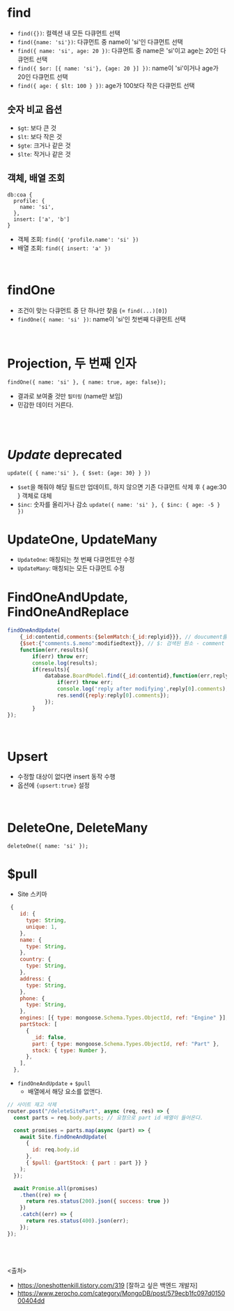 # find
- `find({})`: 컬렉션 내 모든 다큐먼트 선택
- `find({name: 'si'})`: 다큐먼트 중 name이 'si'인 다큐먼트 선택
- `find({ name: 'si', age: 20 })`: 다큐먼트 중 name은 'si'이고 age는 20인 다큐먼트 선택
- `find({ $or: [{ name: 'si'}, {age: 20 }] })`: name이 'si'이거나 age가 20인 다큐먼트 선택
- `find({ age: { $lt: 100 } })`: age가 100보다 작은 다큐먼트 선택

## 숫자 비교 옵션 
- `$gt`: 보다 큰 것
- `$lt`: 보다 작은 것
- `$gte`: 크거나 같은 것
- `$lte`: 작거나 같은 것

## 객체, 배열 조회
```
db:coa {
  profile: {
    name: 'si',
  },
  insert: ['a', 'b']
}
```
- 객체 조회: `find({ 'profile.name': 'si' })`
- 배열 조회: `find({ insert: 'a' })`

<br>

# findOne
- 조건이 맞는 다큐먼트 중 단 하나만 찾음 (= `find(...)[0]`)
- `findOne({ name: 'si' })`: name이 'si'인 첫번째 다큐먼트 선택
<br>

# Projection, 두 번째 인자
`findOne({ name: 'si' }, { name: true, age: false});`
- 결과로 보여줄 것만 `필터링` (name만 보임)
- 민감한 데이터 거른다.

<br><br>

# *Update* deprecated
`update({ { name:'si' }, { $set: {age: 30} } })`
- `$set`을 해줘야 해당 필드만 업데이트, 하지 않으면 기존 다큐먼트 삭제 후 { age:30 } 객체로 대체
- `$inc`: 숫자를 올리거나 감소 `update({ name: 'si' }, { $inc: { age: -5 } })` 

# UpdateOne, UpdateMany
- `UpdateOne`: 매칭되는 첫 번째 다큐먼트만 수정
- `UpdateMany`: 매칭되는 모든 다큐먼트 수정

# FindOneAndUpdate, FindOneAndReplace
```js
findOneAndUpdate(
    {_id:contentid,comments:{$elemMatch:{_id:replyid}}}, // doucument를 _id로 찾고, comments 필드에 $elemMatch로 탐색하여 replyid와 일치하는지 본다.
    {$set:{"comments.$.memo":modifiedtext}}, // $: 검색된 원소 - comment array 필드에서 검색된 원소 중 memo를 수정
    function(err,results){
        if(err) throw err;
        console.log(results);
        if(results){
            database.BoardModel.find({_id:contentid},function(err,reply){
                if(err) throw err;
                console.log('reply after modifying',reply[0].comments);
                res.send({reply:reply[0].comments});
            });
        }
});

```
<br>

# Upsert
- 수정할 대상이 없다면 insert 동작 수행
- 옵션에 `{upsert:true}` 설정

<br>

# DeleteOne, DeleteMany
`deleteOne({ name: 'si' });`

# $pull
- Site 스키마
```js
 {
    id: {
      type: String,
      unique: 1,
    },
    name: {
      type: String,
    },
    country: {
      type: String,
    },
    address: {
      type: String,
    },
    phone: {
      type: String,
    },
    engines: [{ type: mongoose.Schema.Types.ObjectId, ref: "Engine" }],
    partStock: [
      {
        _id: false,
        part: { type: mongoose.Schema.Types.ObjectId, ref: "Part" },
        stock: { type: Number },
      },
    ],
  },
```

- `findOneAndUpdate` + `$pull`
  - 배열에서 해당 요소를 없앤다.
```js
// 사이트 재고 삭제
router.post("/deleteSitePart", async (req, res) => {
  const parts = req.body.parts; // 요청으로 part id 배열이 들어온다.

  const promises = parts.map(async (part) => {
    await Site.findOneAndUpdate(
      {
        id: req.body.id
      },
      { $pull: {partStock: { part : part }} }
    );
  });

  await Promise.all(promises)
    .then((re) => { 
      return res.status(200).json({ success: true })
    })
    .catch((err) => {
      return res.status(400).json(err);
    });
});
```

<br><br><br>
<출처>
- https://oneshottenkill.tistory.com/319 [잘하고 싶은 백엔드 개발자]
- https://www.zerocho.com/category/MongoDB/post/579ecb1fc097d015000404dd
